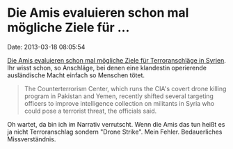Die Amis evaluieren schon mal mögliche Ziele für \...
=====================================================

Date: 2013-03-18 08:05:54

[Die Amis evaluieren schon mal mögliche Ziele für Terroranschläge in
Syrien](http://www.latimes.com/news/nationworld/world/middleeast/la-fg-cia-syria-20130316,0,3989647.story).
Ihr wisst schon, so Anschläge, bei denen eine klandestin operierende
ausländische Macht einfach so Menschen tötet.

> The Counterterrorism Center, which runs the CIA's covert drone killing
> program in Pakistan and Yemen, recently shifted several targeting
> officers to improve intelligence collection on militants in Syria who
> could pose a terrorist threat, the officials said.

Oh wartet, da bin ich im Narrativ verrutscht. Wenn die Amis das tun
heißt es ja nicht Terroranschlag sondern \"Drone Strike\". Mein Fehler.
Bedauerliches Missverständnis.
